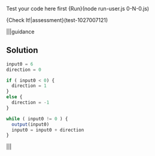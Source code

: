 Test your code here first {Run}(node run-user.js 0-N-0.js)

{Check It!|assessment}(test-1027007121)

|||guidance
## Solution
```javascript
input0 = 6
direction = 0

if ( input0 < 0) {
  direction = 1  
}
else {
  direction = -1
}

while ( input0 != 0 ) {
  output(input0)
  input0 = input0 + direction
}
```
|||
